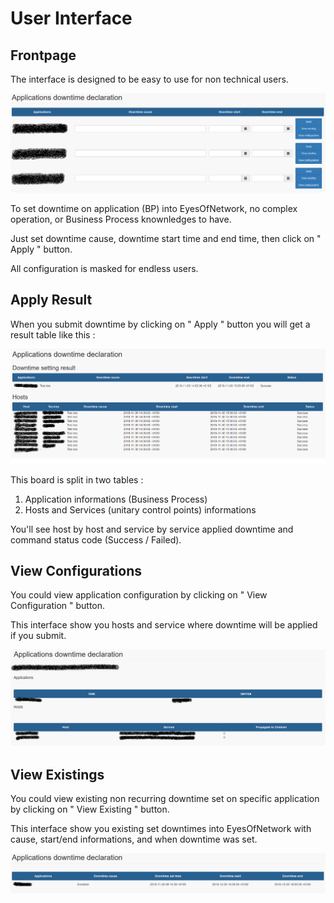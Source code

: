 # User Interface

## Frontpage

The interface is designed to be easy to use for non technical users.

![frontpage](./images/frontpage.png)


To set downtime on application (BP) into EyesOfNetwork, no complex operation, or Business Process knownledges to have.

Just set downtime cause, downtime start time and end time, then click on " Apply " button.


All configuration is masked for endless users.

## Apply Result

When you submit downtime by clicking on " Apply " button you will get a result table like this :

![applyresult](./images/apply_result.png)

This board is split in two tables :
1. Application informations (Business Process)
2. Hosts and Services (unitary control points) informations

You'll see host by host and service by service applied downtime and command status code (Success / Failed).


## View Configurations

You could view application configuration by clicking on " View Configuration " button.

This interface show you hosts and service where downtime will be applied if you submit.

![viewconfig](./images/view_config.png)

## View Existings

You could view existing non recurring downtime set on specific application by clicking on " View Existing " button.

This interface show you existing set downtimes into EyesOfNetwork with cause, start/end informations, and when downtime was set.

![viewexisting](./images/view_existing.png)